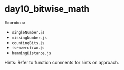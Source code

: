# day10_bitwise_math

Exercises:
- `singleNumber.js`
- `missingNumber.js`
- `countingBits.js`
- `isPowerOfTwo.js`
- `hammingDistance.js`

Hints:
Refer to function comments for hints on approach.
